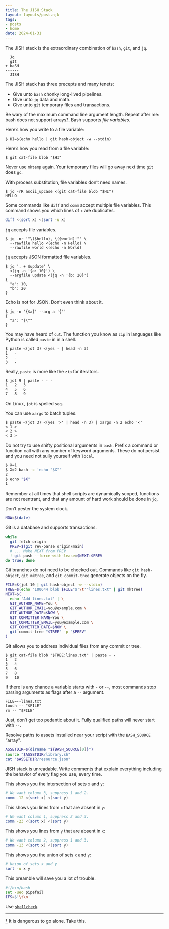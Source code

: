 ```yaml
---
title: The JISH Stack
layout: layouts/post.njk
tags:
- posts
- home
date: 2024-01-31
---
```


The JISH stack is the extraordinary combination of `bash`, `git`, and `jq`.

```
  Jq
  gIt
+ baSH
------
  JISH
```

The JISH stack has three precepts and many tenets:

* Give unto `bash` chonky long-lived pipelines.
* Give unto `jq` data and math.
* Give unto `git` temporary files and transactions.

Be wary of the maximum command line argument length.
Repeat after me: bash does not support <a
name="no-arrays">arrays[†](#dagger)</a>.
Bash supports _file variables_.

Here’s how you write to a file variable:

```console
$ HI=$(echo hello | git hash-object -w --stdin)
```

Here’s how you read from a file variable:

```console
$ git cat-file blob "$HI"
```

Never use `mktemp` again.
Your temporary files will go away next time `git` does `gc`.

With process substitution, file variables don’t need names.

```console
$ jq -rR ascii_upcase <(git cat-file blob "$HI")
HELLO
```

Some commands like `diff` and `comm` accept multiple file variables.
This command shows you which lines of `x` are duplicates.

```bash
diff <(sort x) <(sort -u x)
```

`jq` accepts file variables.

```console
$ jq -nr '"\($hello), \($world)!"' \
  --rawfile hello <(echo -n Hello) \
  --rawfile world <(echo -n World)
```

`jq` accepts JSON formatted file variables.

```console
$ jq '. + $update' \
  <(jq -n '{a: 10}') \
  --argfile update <(jq -n '{b: 20}')
{
  "a": 10,
  "b": 20
}
```

<a name="echo">

Echo is not for JSON.
Don’t even think about it.

```console
$ jq -n '{$a}' --arg a '{"'
{
  "a": "{\""
}
```

</a>

You may have heard of `cut`.
The function you know as `zip` in languages like Python is called `paste` in
in a shell.

```console
$ paste <(jot 3) <(yes - | head -n 3)
1	-
2	-
3	-
```

Really, `paste` is more like the `zip` for iterators.

```console
$ jot 9 | paste - - -
1	2	3
4	5	6
7	8	9
```

On Linux, `jot` is spelled `seq`.

You can use `xargs` to batch tuples.

```console
$ paste <(jot 3) <(yes '>' | head -n 3) | xargs -n 2 echo '<'
< 1 >
< 2 >
< 3 >
```

Do not try to use shifty positional arguments in `bash`.
Prefix a command or function call with any number of keyword arguments.
These do not persist and you need not sully yourself with `local`.

```bash
$ X=1
$ X=2 bash -c 'echo "$X"'
2
$ echo "$X"
1
```

Remember at all times that shell scripts are dynamically scoped, functions are
not reentrant, and that any amount of hard work should be done in `jq`.

Don’t pester the system clock.

```bash
NOW=$(date)
```

Git is a database and supports transactions.

```bash
while
  git fetch origin
  PREV=$(git rev-parse origin/main)
  # ... Make NEXT from PREV
  ! git push --force-with-lease=$NEXT:$PREV
do true; done
```

Git branches do not need to be checked out.
Commands like `git hash-object`, `git mktree`, and `git commit-tree` generate
objects on the fly.

```bash
FILE=$(jot 10 | git hash-object -w --stdin)
TREE=$(echo "100644 blob $FILE"$'\t'"lines.txt" | git mktree)
NEXT=$(
  echo 'Add lines.txt' | \
  GIT_AUTHOR_NAME=You \
  GIT_AUTHOR_EMAIL=you@example.com \
  GIT_AUTHOR_DATE=$NOW \
  GIT_COMMITTER_NAME=You \
  GIT_COMMITTER_EMAIL=you@example.com \
  GIT_COMMITTER_DATE=$NOW \
  git commit-tree "$TREE" -p "$PREV"
)
```

Git allows you to address individual files from any commit or tree.

```console
$ git cat-file blob "$TREE:lines.txt" | paste - -
1	2
3	4
5	6
7	8
9	10
```

If there is any chance a variable starts with `-` or `--`, most commands
stop parsing arguments as flags after a `--` argument.

```console
FILE=--lines.txt
touch -- "$FILE"
rm -- "$FILE"
```

Just, don’t get too pedantic about it.
Fully qualified paths will never start with `--`.

Resolve paths to assets installed near your script with the `BASH_SOURCE`
“array”.

```bash
ASSETDIR=$(dirname "${BASH_SOURCE[0]}")
source "$ASSETDIR/library.sh"
cat "$ASSETDIR/resource.json"
```

JISH stack is unreadable.
Write comments that explain everything including the behavior of every flag you
use, every time.

This shows you the intersection of sets `x` and `y`:

```bash
# We want column 3, suppress 1 and 2.
comm -12 <(sort x) <(sort y)
```

This shows you lines from `x` that are absent in `y`:

```bash
# We want column 1, suppress 2 and 3.
comm -23 <(sort x) <(sort y)
```

This shows you lines from `y` that are absent in `x`:

```bash
# We want column 2, suppress 1 and 3.
comm -13 <(sort x) <(sort y)
```

This shows you the union of sets `x` and `y`:

```bash
# Union of sets x and y
sort -u x y
```

This preamble will save you a lot of trouble.

```bash
#!/bin/bash
set -ueo pipefail
IFS=$'\t\n'
```

Use [`shellcheck`](https://www.shellcheck.net/).

---

<a name="dagger">[†](#no-arrays) It is dangerous to go alone. Take this.</a>
